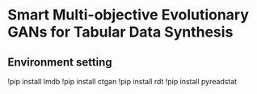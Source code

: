 # Smart Multi-objective Evolutionary GANs for Tabular Data Synthesis

## Environment setting
!pip install lmdb
!pip install ctgan
!pip install rdt
!pip install pyreadstat

